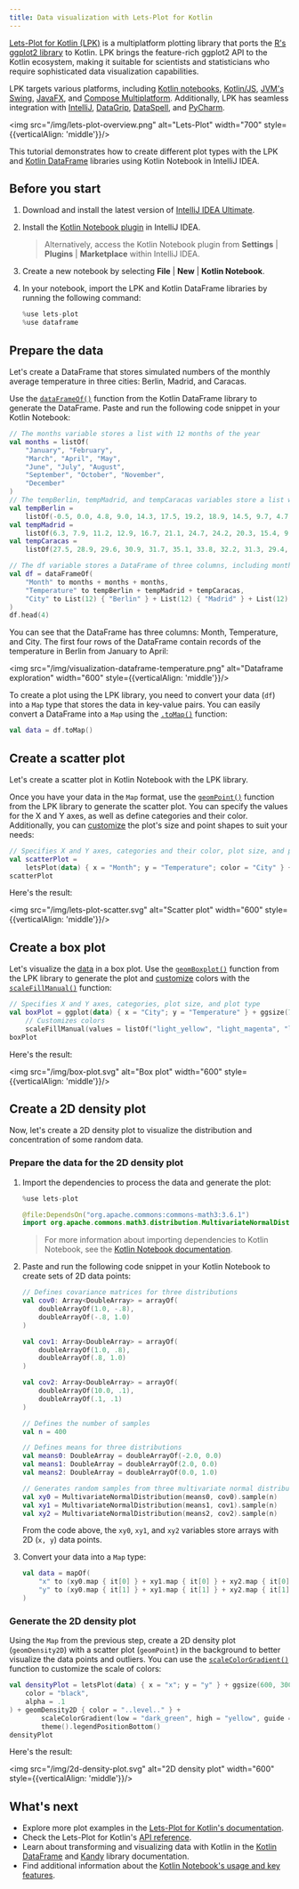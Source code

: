 ```yaml
---
title: Data visualization with Lets-Plot for Kotlin
---
```



[Lets-Plot for Kotlin (LPK)](https://lets-plot.org/kotlin/get-started.html) is a multiplatform plotting library that ports the [R's ggplot2 library](https://ggplot2.tidyverse.org/) to
Kotlin. LPK brings the feature-rich ggplot2 API to the Kotlin ecosystem,
making it suitable for scientists and statisticians who require sophisticated data visualization capabilities.

LPK targets various platforms, including [Kotlin notebooks](./data-analysis-overview.md#notebooks), [Kotlin/JS](./js-overview.md), [JVM's Swing](https://docs.oracle.com/javase/8/docs/technotes/guides/swing/), [JavaFX](https://openjfx.io/), and [Compose Multiplatform](https://www.jetbrains.com/lp/compose-multiplatform/).
Additionally, LPK has seamless integration with [IntelliJ](https://www.jetbrains.com/idea/), [DataGrip](https://www.jetbrains.com/datagrip/), [DataSpell](https://www.jetbrains.com/dataspell/), and [PyCharm](https://www.jetbrains.com/pycharm/).

<img src="/img/lets-plot-overview.png" alt="Lets-Plot" width="700" style={{verticalAlign: 'middle'}}/>

This tutorial demonstrates how to create different plot types with
the LPK and [Kotlin DataFrame](https://kotlin.github.io/dataframe/gettingstarted.html) libraries using Kotlin Notebook in IntelliJ IDEA.

## Before you start

1. Download and install the latest version of [IntelliJ IDEA Ultimate](https://www.jetbrains.com/idea/download/?section=mac).
2. Install the [Kotlin Notebook plugin](https://plugins.jetbrains.com/plugin/16340-kotlin-notebook) in IntelliJ IDEA.

   > Alternatively, access the Kotlin Notebook plugin from **Settings** | **Plugins** | **Marketplace** within IntelliJ IDEA.
   >
   

3. Create a new notebook by selecting **File** | **New** | **Kotlin Notebook**.
4. In your notebook, import the LPK and Kotlin DataFrame libraries by running the following command:

    ```kotlin
    %use lets-plot
    %use dataframe
    ```

## Prepare the data

Let's create a DataFrame that stores simulated numbers of the monthly average temperature in three cities: Berlin, Madrid, and Caracas.

Use the [`dataFrameOf()`](https://kotlin.github.io/dataframe/createdataframe.html#dataframeof) function from the Kotlin DataFrame library to generate the DataFrame. Paste and run the following code snippet in your Kotlin Notebook:

```kotlin
// The months variable stores a list with 12 months of the year
val months = listOf(
    "January", "February",
    "March", "April", "May",
    "June", "July", "August",
    "September", "October", "November",
    "December"
)
// The tempBerlin, tempMadrid, and tempCaracas variables store a list with temperature values for each month
val tempBerlin =
    listOf(-0.5, 0.0, 4.8, 9.0, 14.3, 17.5, 19.2, 18.9, 14.5, 9.7, 4.7, 1.0)
val tempMadrid =
    listOf(6.3, 7.9, 11.2, 12.9, 16.7, 21.1, 24.7, 24.2, 20.3, 15.4, 9.9, 6.6)
val tempCaracas =
    listOf(27.5, 28.9, 29.6, 30.9, 31.7, 35.1, 33.8, 32.2, 31.3, 29.4, 28.9, 27.6)

// The df variable stores a DataFrame of three columns, including monthly records, temperature, and cities
val df = dataFrameOf(
    "Month" to months + months + months,
    "Temperature" to tempBerlin + tempMadrid + tempCaracas,
    "City" to List(12) { "Berlin" } + List(12) { "Madrid" } + List(12) { "Caracas" }
)
df.head(4)
```

You can see that the DataFrame has three columns: Month, Temperature, and City. The first four rows of the DataFrame
contain records of the temperature in Berlin from January to April:

<img src="/img/visualization-dataframe-temperature.png" alt="Dataframe exploration" width="600" style={{verticalAlign: 'middle'}}/>

To create a plot using the LPK library, you need to convert your data (`df`) into a `Map` type that stores the
data in key-value pairs. You can easily convert a DataFrame into a `Map` using the [`.toMap()`](https://kotlinlang.org/api/latest/jvm/stdlib/kotlin.collections/to-map.html) function:

```kotlin
val data = df.toMap()
```

## Create a scatter plot

Let's create a scatter plot in Kotlin Notebook with the LPK library. 

Once you have your data in the `Map` format, use the [`geomPoint()`](https://lets-plot.org/kotlin/api-reference/-lets--plot--kotlin/org.jetbrains.letsPlot.geom/geom-point/index.html) function from the LPK library to generate the scatter plot. 
You can specify the values for the X and Y axes, as well as define categories and their color. Additionally, 
you can [customize](https://lets-plot.org/kotlin/aesthetics.html#point-shapes) the plot's size and point shapes to suit your needs:

```kotlin
// Specifies X and Y axes, categories and their color, plot size, and plot type
val scatterPlot =
    letsPlot(data) { x = "Month"; y = "Temperature"; color = "City" } + ggsize(600, 500) + geomPoint(shape = 15)
scatterPlot
```

Here's the result:

<img src="/img/lets-plot-scatter.svg" alt="Scatter plot" width="600" style={{verticalAlign: 'middle'}}/>

## Create a box plot

Let's visualize the [data](#prepare-the-data) in a box plot. Use the [`geomBoxplot()`](https://lets-plot.org/kotlin/api-reference/-lets--plot--kotlin/org.jetbrains.letsPlot.geom/geom-boxplot.html) 
function from the LPK library to generate the plot and [customize](https://lets-plot.org/kotlin/aesthetics.html#point-shapes) colors with the [`scaleFillManual()`](https://lets-plot.org/kotlin/api-reference/-lets--plot--kotlin/org.jetbrains.letsPlot.scale/scale-fill-manual.html)
function:

```kotlin
// Specifies X and Y axes, categories, plot size, and plot type
val boxPlot = ggplot(data) { x = "City"; y = "Temperature" } + ggsize(700, 500) + geomBoxplot { fill = "City" } +
    // Customizes colors        
    scaleFillManual(values = listOf("light_yellow", "light_magenta", "light_green"))
boxPlot
```

Here's the result:

<img src="/img/box-plot.svg" alt="Box plot" width="600" style={{verticalAlign: 'middle'}}/>

## Create a 2D density plot

Now, let's create a 2D density plot to visualize the distribution and concentration of some random data.

### Prepare the data for the 2D density plot

1. Import the dependencies to process the data and generate the plot:

   ```kotlin
   %use lets-plot

   @file:DependsOn("org.apache.commons:commons-math3:3.6.1")
   import org.apache.commons.math3.distribution.MultivariateNormalDistribution
   ```

   > For more information about importing dependencies to Kotlin Notebook, see the [Kotlin Notebook documentation](https://www.jetbrains.com/help/idea/kotlin-notebook.html#add-dependencies).
   > 

2. Paste and run the following code snippet in your Kotlin Notebook to create sets of 2D data points:

   ```kotlin
   // Defines covariance matrices for three distributions
   val cov0: Array<DoubleArray> = arrayOf(
       doubleArrayOf(1.0, -.8),
       doubleArrayOf(-.8, 1.0)
   )
   
   val cov1: Array<DoubleArray> = arrayOf(
       doubleArrayOf(1.0, .8),
       doubleArrayOf(.8, 1.0)
   )
   
   val cov2: Array<DoubleArray> = arrayOf(
       doubleArrayOf(10.0, .1),
       doubleArrayOf(.1, .1)
   )
   
   // Defines the number of samples
   val n = 400
   
   // Defines means for three distributions
   val means0: DoubleArray = doubleArrayOf(-2.0, 0.0)
   val means1: DoubleArray = doubleArrayOf(2.0, 0.0)
   val means2: DoubleArray = doubleArrayOf(0.0, 1.0)
   
   // Generates random samples from three multivariate normal distributions
   val xy0 = MultivariateNormalDistribution(means0, cov0).sample(n)
   val xy1 = MultivariateNormalDistribution(means1, cov1).sample(n)
   val xy2 = MultivariateNormalDistribution(means2, cov2).sample(n)
   ```

   From the code above, the `xy0`, `xy1`, and `xy2` variables store arrays with 2D (`x, y`) data points.

3. Convert your data into a `Map` type:

   ```kotlin
   val data = mapOf(
       "x" to (xy0.map { it[0] } + xy1.map { it[0] } + xy2.map { it[0] }).toList(),
       "y" to (xy0.map { it[1] } + xy1.map { it[1] } + xy2.map { it[1] }).toList()
   )
   ```

### Generate the 2D density plot

Using the `Map` from the previous step, create a 2D density plot (`geomDensity2D`) with a scatter plot (`geomPoint`) in the background to better visualize the
data points and outliers. You can use the [`scaleColorGradient()`](https://lets-plot.org/kotlin/api-reference/-lets--plot--kotlin/org.jetbrains.letsPlot.scale/scale-color-gradient.html) function to customize the scale of colors:

```kotlin
val densityPlot = letsPlot(data) { x = "x"; y = "y" } + ggsize(600, 300) + geomPoint(
    color = "black",
    alpha = .1
) + geomDensity2D { color = "..level.." } +
        scaleColorGradient(low = "dark_green", high = "yellow", guide = guideColorbar(barHeight = 10, barWidth = 300)) +
        theme().legendPositionBottom()
densityPlot
```

Here's the result:

<img src="/img/2d-density-plot.svg" alt="2D density plot" width="600" style={{verticalAlign: 'middle'}}/>

## What's next

* Explore more plot examples in the [Lets-Plot for Kotlin's documentation](https://lets-plot.org/kotlin/charts.html).
* Check the Lets-Plot for Kotlin's [API reference](https://lets-plot.org/kotlin/api-reference/). 
* Learn about transforming and visualizing data with Kotlin in the [Kotlin DataFrame](https://kotlin.github.io/dataframe/info.html) and [Kandy](https://kotlin.github.io/kandy/welcome.html) library documentation.
* Find additional information about the [Kotlin Notebook's usage and key features](https://www.jetbrains.com/help/idea/kotlin-notebook.html).